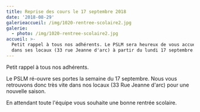 ```yaml
---
title: Reprise des cours le 17 septembre 2018
date: '2018-08-29'
galerieaccueil: /img/1020-rentree-scolaire2.jpg
galerie:
  - photo: /img/1020-rentree-scolaire2.jpg
accueil: >-
  Petit rappel à tous nos adhérents. Le PSLM sera heureux de vous accueillir
  dans ses locaux (33 rue Jeanne d'arc) à partir du lundi 17 septembre.
---
```

Petit rappel à tous nos adhérents.

Le PSLM ré-ouvre ses portes la semaine du 17 septembre. Nous vous retrouvons donc très vite dans nos locaux (33 Rue Jeanne d'arc) pour une nouvelle saison.

En attendant toute l'équipe vous souhaite une bonne rentrée scolaire.
